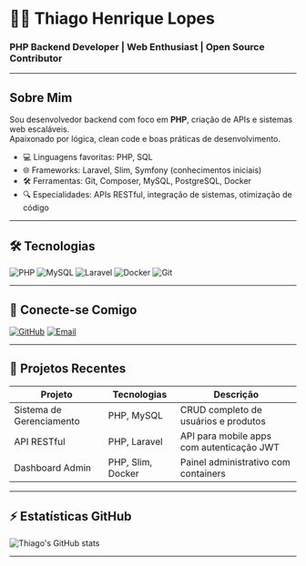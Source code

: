 # 👨‍💻 Thiago Henrique Lopes

### PHP Backend Developer | Web Enthusiast | Open Source Contributor

---

## Sobre Mim
Sou desenvolvedor backend com foco em **PHP**, criação de APIs e sistemas web escaláveis.  
Apaixonado por lógica, clean code e boas práticas de desenvolvimento.  

- 💻 Linguagens favoritas: PHP, SQL  
- 🌐 Frameworks: Laravel, Slim, Symfony (conhecimentos iniciais)  
- 🛠 Ferramentas: Git, Composer, MySQL, PostgreSQL, Docker  
- 🔍 Especialidades: APIs RESTful, integração de sistemas, otimização de código  

---

## 🛠 Tecnologias

![PHP](https://img.shields.io/badge/PHP-777BB4?style=for-the-badge&logo=php&logoColor=white)
![MySQL](https://img.shields.io/badge/MySQL-4479A1?style=for-the-badge&logo=mysql&logoColor=white)
![Laravel](https://img.shields.io/badge/Laravel-F05340?style=for-the-badge&logo=laravel&logoColor=white)
![Docker](https://img.shields.io/badge/Docker-2496ED?style=for-the-badge&logo=docker&logoColor=white)
![Git](https://img.shields.io/badge/Git-F05032?style=for-the-badge&logo=git&logoColor=white)

---

## 🔗 Conecte-se Comigo
[![GitHub](https://img.shields.io/badge/GitHub-181717?style=for-the-badge&logo=github&logoColor=white)](https://github.com/wzsthiago)
[![Email](https://img.shields.io/badge/Email-D14836?style=for-the-badge&logo=gmail&logoColor=white)](mailto:wzs.thiago@gmail.com)

---

## 🚀 Projetos Recentes

| Projeto | Tecnologias | Descrição |
|--------|------------|-----------|
| Sistema de Gerenciamento | PHP, MySQL | CRUD completo de usuários e produtos |
| API RESTful | PHP, Laravel | API para mobile apps com autenticação JWT |
| Dashboard Admin | PHP, Slim, Docker | Painel administrativo com containers |

---

## ⚡ Estatísticas GitHub
![Thiago's GitHub stats](https://github-readme-stats.vercel.app/api?username=wzsthiago&show_icons=true&theme=dark)

---

